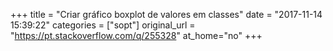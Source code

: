+++
title = "Criar gráfico boxplot de valores em classes"
date = "2017-11-14 15:39:22"
categories = ["sopt"]
original_url = "https://pt.stackoverflow.com/q/255328"
at_home="no"
+++

